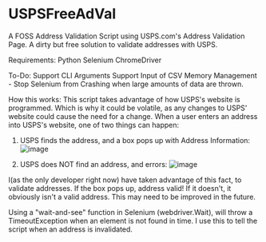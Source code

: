 # USPSFreeAdVal

A FOSS Address Validation Script using USPS.com's Address Validation Page. A dirty but free solution to validate addresses with USPS. 

Requirements:
  Python
  Selenium ChromeDriver

To-Do:
  Support CLI Arguments
  Support Input of CSV
  Memory Management - Stop Selenium from Crashing when large amounts of data are thrown.
  
  
How this works:
  This script takes advantage of how USPS's website is programmed. Which is why it could be volatile, as any changes to USPS' website could cause the need for a change. When a      user enters an address into USPS's website, one of two things can happen:
  
  1. USPS finds the address, and a box pops up with Address Information:
  ![image](https://user-images.githubusercontent.com/22941285/136595746-172ea6c6-6a2c-4ca5-9548-95a1c5ae6d98.png)
  
  2. USPS does NOT find an address, and errors:
  ![image](https://user-images.githubusercontent.com/22941285/136595825-8ea3c860-8b88-4a24-8719-d036b2f969d3.png)

  I(as the only developer right now) have taken advantage of this fact, to validate addresses. If the box pops up, address valid! If it doesn't, it obviously isn't a valid address. This may need to be improved in the future.
  
  Using a "wait-and-see" function in Selenium (webdriver.Wait), will throw a TimeoutException when an element is not found in time. I use this to tell the script when an address is invalidated. 
  
  

  
